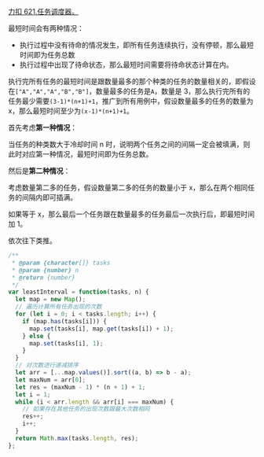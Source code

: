 [力扣 621.任务调度器。](https://leetcode-cn.com/problems/task-scheduler/solution/621-ren-wu-diao-du-qi-java-jie-ti-zhu-shi-ying-gai/)

最短时间会有两种情况：

- 执行过程中没有待命的情况发生，即所有任务连续执行，没有停顿，那么最短时间即为任务总数
- 执行过程中出现了待命状态，那么最短时间需要将待命状态计算在内。

执行完所有任务的最短时间是跟数量最多的那个种类的任务的数量相关的，即假设在`["A","A","A","B","B"]`，数量最多的任务是`A`，数量是 3，那么执行完所有的任务最少需要`(3-1)*(n+1)+1`，推广到所有用例中，假设数量最多的任务的数量为 x，那么最短时间至少为`(x-1)*(n+1)+1`。

首先考虑**第一种情况**：

当任务的种类数大于冷却时间 n 时，说明两个任务之间的间隔一定会被填满，则此时对应第一种情况，最短时间即为任务总数。

然后是**第二种情况**：

考虑数量第二多的任务，假设数量第二多的任务的数量小于 x，那么在两个相同任务的间隔内即可插满。

如果等于 x，那么最后一个任务跟在数量最多的任务最后一次执行后，即最短时间加 1。

依次往下类推。

```javascript
/**
 * @param {character[]} tasks
 * @param {number} n
 * @return {number}
 */
var leastInterval = function(tasks, n) {
  let map = new Map();
  // 遍历计算所有任务出现的次数
  for (let i = 0; i < tasks.length; i++) {
    if (map.has(tasks[i])) {
      map.set(tasks[i], map.get(tasks[i]) + 1);
    } else {
      map.set(tasks[i], 1);
    }
  }
  // 对次数进行递减排序
  let arr = [...map.values()].sort((a, b) => b - a);
  let maxNum = arr[0];
  let res = (maxNum - 1) * (n + 1) + 1;
  let i = 1;
  while (i < arr.length && arr[i] === maxNum) {
    // 如果存在其他任务的出现次数跟最大次数相同
    res++;
    i++;
  }
  return Math.max(tasks.length, res);
};
```
